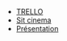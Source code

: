 - <a href="https://trello.com/invite/b/670d37a992ed723900214493/ATTIbd26cabb2591cac9fe5ccaf540d05115B8C57DE2/projectcinima">TRELLO</a>
- <a href="https://hamza-chehloui.github.io/projet_cinema_html_css/">Sit cinema</a>
- <a href="https://www.canva.com/design/DAGT7WEK4uw/-T3xmUxkLyeFVaJcv-gXcA/edit?utm_content=DAGT7WEK4uw&utm_campaign=designshare&utm_medium=link2&utm_source=sharebutton">Présentation</a>
